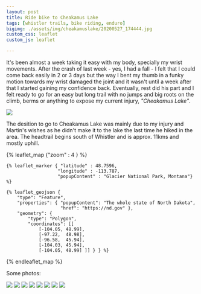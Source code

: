 ```yaml
---
layout: post
title: Ride bike to Cheakamus Lake
tags: [whistler trails, bike riding, enduro]
bigimg: ./assets/img/cheakamuslake/20200527_174444.jpg
custom_css: leaflet
custom_js: leaflet

---
```

It's been almost a week taking it easy with my body, specially my wrist movements. After the crash of last week - yes, I had a fall - I felt that I could come back easily in 2 or 3 days but the way I bent my thumb in a funky motion towards my wrist damaged the joint and it wasn't until a week after that I started gaining my confidence back. 
Eventually, rest did his part and I felt ready to go for an easy but long trail with no jumps and big roots on the climb, berms or anything to expose my current injury, _"Cheakamus Lake"_.

<img src="{{site.baseurl}}/assets/img/cheakamuslake/cheakamustrail.jpg" />


The desition to go to Cheakamus Lake was mainly due to my injury and Martin's wishes as he didn't make it to the lake the last time he hiked in the area. 
The headtrail begins south of Whistler and is approx. 11kms and mostly uphill.


{% leaflet_map {"zoom" : 4 } %}

    {% leaflet_marker { "latitude" : 48.7596,
                       "longitude" : -113.787,
                       "popupContent" : "Glacier National Park, Montana"} %}

    {% leaflet_geojson {
        "type": "Feature",
        "properties": { "popupContent": "The whole state of North Dakota",
                        "href": "https://nd.gov" },
        "geometry": {
            "type": "Polygon",
            "coordinates": [[
                [-104.05, 48.99],
                [-97.22,  48.98],
                [-96.58,  45.94],
                [-104.03, 45.94],
                [-104.05, 48.99] ]] } } %}

{% endleaflet_map %}




Some photos:


<img src="{{site.baseurl}}/assets/img/cheakamuslake/bigtrees.jpg" />

<img src="{{site.baseurl}}/assets/img/cheakamuslake/pastito.jpg" />
<img src="{{site.baseurl}}/assets/img/cheakamuslake/" />
<img src="{{site.baseurl}}/assets/img/cheakamuslake/" />
<img src="{{site.baseurl}}/assets/img/cheakamuslake/" />
<img src="{{site.baseurl}}/assets/img/cheakamuslake/" />
<img src="{{site.baseurl}}/assets/img/cheakamuslake/" />
<img src="{{site.baseurl}}/assets/img/cheakamuslake/" />